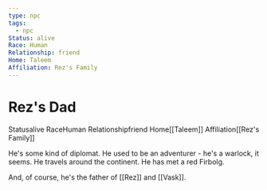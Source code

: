```yaml
---
type: npc
tags:
  - npc
Status: alive
Race: Human
Relationship: friend
Home: Taleem
Affiliation: Rez's Family
---
```


# Rez's Dad
<span class="dataview inline-field"><span class="inline-field-key">Status</span><span class="inline-field-value">alive</span></span>
<span class="dataview inline-field"><span class="inline-field-key">Race</span><span class="inline-field-value">Human</span></span>
<span class="dataview inline-field"><span class="inline-field-key">Relationship</span><span class="inline-field-value">friend</span></span>
<span class="dataview inline-field"><span class="inline-field-key">Home</span><span class="inline-field-value">[[Taleem]]</span></span>
<span class="dataview inline-field"><span class="inline-field-key">Affiliation</span><span class="inline-field-value">[[Rez's Family]]</span></span>

He's some kind of diplomat. He used to be an adventurer - he's a warlock, it seems. He travels around the continent. He has met a red Firbolg. 

And, of course, he's the father of [[Rez]] and [[Vask]]. 